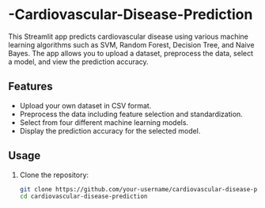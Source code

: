 # -Cardiovascular-Disease-Prediction
This Streamlit app predicts cardiovascular disease using various machine learning algorithms such as SVM, Random Forest, Decision Tree, and Naive Bayes. The app allows you to upload a dataset, preprocess the data, select a model, and view the prediction accuracy.

## Features

- Upload your own dataset in CSV format.
- Preprocess the data including feature selection and standardization.
- Select from four different machine learning models.
- Display the prediction accuracy for the selected model.

## Usage

1. Clone the repository:
   ```sh
   git clone https://github.com/your-username/cardiovascular-disease-prediction.git
   cd cardiovascular-disease-prediction
